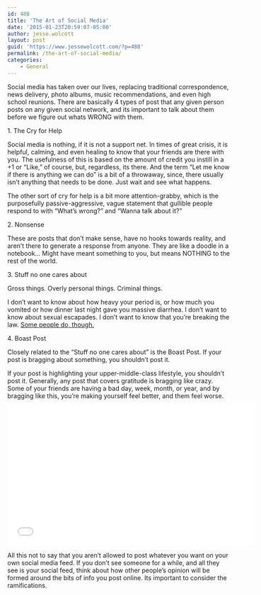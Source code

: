 ```yaml
---
id: 488
title: 'The Art of Social Media'
date: '2015-01-23T20:59:07-05:00'
author: jesse.wolcott
layout: post
guid: 'https://www.jessewolcott.com/?p=488'
permalink: /the-art-of-social-media/
categories:
    - General
---
```


Social media has taken over our lives, replacing traditional correspondence, news delivery, photo albums, music recommendations, and even high school reunions. There are basically 4 types of post that any given person posts on any given social network, and its important to talk about them before we figure out whats WRONG with them.

1\. The Cry for Help

Social media is nothing, if it is not a support net. In times of great crisis, it is helpful, calming, and even healing to know that your friends are there with you. The usefulness of this is based on the amount of credit you instill in a +1 or “Like,” of course, but, regardless, its there. And the term “Let me know if there is anything we can do” is a bit of a throwaway, since, there usually isn’t anything that needs to be done. Just wait and see what happens.

The other sort of cry for help is a bit more attention-grabby, which is the purposefully passive-aggressive, vague statement that gullible people respond to with “What’s wrong?” and “Wanna talk about it?”

2\. Nonsense

These are posts that don’t make sense, have no hooks towards reality, and aren’t there to generate a response from anyone. They are like a doodle in a notebook… Might have meant something to you, but means NOTHING to the rest of the world.

3\. Stuff no one cares about

Gross things. Overly personal things. Criminal things.

I don’t want to know about how heavy your period is, or how much you vomited or how dinner last night gave you massive diarrhea. I don’t want to know about sexual escapades. I don’t want to know that you’re breaking the law. [Some people do, though.](http://www.huffingtonpost.com/2011/08/30/arrested-over-facebook_n_942487.html)

4\. Boast Post

Closely related to the “Stuff no one cares about” is the Boast Post. If your post is bragging about something, you shouldn’t post it.

If your post is highlighting your upper-middle-class lifestyle, you shouldn’t post it. Generally, any post that covers gratitude is bragging like crazy. Some of your friends are having a bad day, week, month, or year, and by bragging like this, you’re making yourself feel better, and them feel worse.

<iframe allowfullscreen="" frameborder="0" height="315" loading="lazy" src="//www.youtube.com/embed/QxVZYiJKl1Y" width="560"></iframe>

All this not to say that you aren’t allowed to post whatever you want on your own social media feed. If you don’t see someone for a while, and all they see is your social feed, think about how other people’s opinion will be formed around the bits of info you post online. Its important to consider the ramifications.